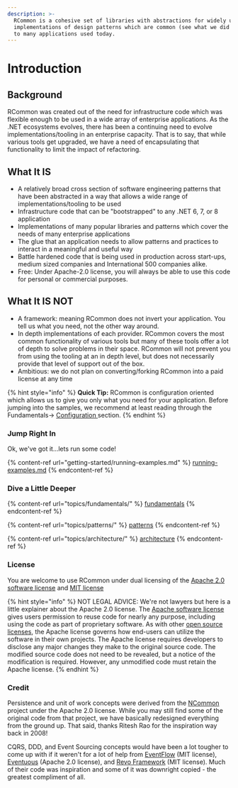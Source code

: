 ```yaml
---
description: >-
  RCommon is a cohesive set of libraries with abstractions for widely used
  implementations of design patterns which are common (see what we did there?)
  to many applications used today.
---
```


# Introduction

## Background

RCommon was created out of the need for infrastructure code which was flexible enough to be used in a wide array of enterprise applications. As the .NET ecosystems evolves, there has been a continuing need to evolve implementations/tooling in an enterprise capacity. That is to say, that while various tools get upgraded, we have a need of encapsulating that functionality to limit the impact of refactoring.

##

## What It IS

* A relatively broad cross section of software engineering patterns that have been abstracted in a way that allows a wide range of implementations/tooling to be used
* Infrastructure code that can be "bootstrapped" to any .NET 6, 7, or 8 application
* Implementations of many popular libraries and patterns which cover the needs of many enterprise applications
* The glue that an application needs to allow patterns and practices to interact in a meaningful and useful way
* Battle hardened code that is being used in production across start-ups, medium sized companies and International 500 companies alike.&#x20;
* Free: Under Apache-2.0 license, you will always be able to use this code for personal or commercial purposes.



## What It IS NOT

* A framework: meaning RCommon does not invert your application. You tell us what you need, not the other way around.
* In depth implementations of each provider. RCommon covers the most common functionality of various tools but many of these tools offer a lot of depth to solve problems in their space. RCommon will not prevent you from using the tooling at an in depth level, but does not necessarily provide that level of support out of the box.&#x20;
* Ambitious: we do not plan on converting/forking RCommon into a paid license at any time

{% hint style="info" %}
**Quick Tip:** RCommon is configuration oriented which allows us to give you only what you need for your application. Before jumping into the samples, we recommend at least reading through the Fundamentals-> [Configuration ](topics/fundamentals/configuration.md)section.
{% endhint %}

### Jump Right In

Ok, we've got it...lets run some code!

{% content-ref url="getting-started/running-examples.md" %}
[running-examples.md](getting-started/running-examples.md)
{% endcontent-ref %}

### Dive a Little Deeper

{% content-ref url="topics/fundamentals/" %}
[fundamentals](topics/fundamentals/)
{% endcontent-ref %}

{% content-ref url="topics/patterns/" %}
[patterns](topics/patterns/)
{% endcontent-ref %}

{% content-ref url="topics/architecture/" %}
[architecture](topics/architecture/)
{% endcontent-ref %}



### License

You are welcome to use RCommon under dual licensing of the [Apache 2.0 software license](https://www.apache.org/licenses/LICENSE-2.0) and [MIT license](https://mit-license.org/)

{% hint style="info" %}
NOT LEGAL ADVICE: We're not lawyers but here is a little explainer about the Apache 2.0 license. The [Apache software license](https://www.apache.org/licenses/LICENSE-2.0) gives users permission to reuse code for nearly any purpose, including using the code as part of proprietary software. As with other [open source licenses](https://snyk.io/learn/open-source-licenses/), the Apache license governs how end-users can utilize the software in their own projects. The Apache license requires developers to disclose any major changes they make to the original source code. The modified source code does not need to be revealed, but a notice of the modification is required. However, any unmodified code must retain the Apache license.
{% endhint %}

### Credit

Persistence and unit of work concepts were derived from the [NCommon](https://github.com/riteshrao/ncommon) project under the Apache 2.0 license. While you may still find some of the original code from that project, we have basically redesigned everything from the ground up. That said, thanks Ritesh Rao for the inspiration way back in 2008!

CQRS, DDD, and Event Sourcing concepts would have been a lot tougher to come up with if it weren't for a lot of help from [EventFlow](https://docs.geteventflow.net/) (MIT license), [Eventuous](https://eventuous.dev/) (Apache 2.0 license), and [Revo Framework](https://docs.revoframework.net/) (MIT license). Much of their code was inspiration and some of it was downright copied - the greatest compliment of all.
